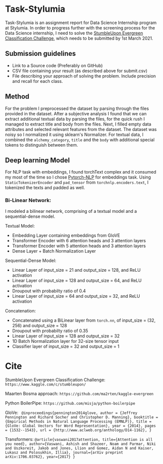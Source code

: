 # Task-Stylumia
Task-Stylumia is an assignment report for Data Science Internship program at Stylumia. In order to progress further with the screening process for the Data Science internship, I need to solve the [StumbleUpon Evergreen Classification Challenge](https://www.kaggle.com/c/stumbleupon/), which needs to be submitted by 1st March 2021.

## Submission guidelines

- Link to a Source code (Preferably on GitHub)
- CSV file containing your result (as described above for submit.csv)
- File describing your approach of solving the problem. Include precision and recall for each class.

## Method
For the problem I preprocessed the dataset by parsing through the files provided in the dataset. After a subjective analysis I found that we can extract additional textual data by parsing the files, for the quick rush I managed to extract title and body from the files.
Next, I filled empty data attributes and selected relevant features from the dataset. The dataset was noisy so I normalized it using sklearn's Normalizer.
For textual data, I combined the `alchemy_category`, `title` and the `body` with additional special tokens to distinguish between them. 

## Deep learning Model
For NLP task with embeddings, I found torchText complex and it consumed my most of the time so I chose [Pytorch-NLP](https://pytorchnlp.readthedocs.io/en/latest/) for embeddings task. 
Using `StaticTokenizerEncoder` and `pad_tensor` from `torchnlp.encoders.text`, I tokenized the texts and padded as well.

### Bi-Linear Network:
I modeled a bilinear network, comprising of a textual model and a sequential-dense model.

Textual Model:
- Embedding Layer containing embeddings from GloVE
- Transformer Encoder with 6 attention heads and 3 attention layers
- Transformer Encoder with 5 attention heads and 3 attention layers
- Dense Layer + Batch Normalization Layer

Sequential-Dense Model:
- Linear Layer of input_size = 21 and output_size = 128, and ReLU activation
- Linear Layer of input_size = 128 and output_size = 64, and ReLU activation
- Droupout with probabilty ratio of 0.4
- Linear Layer of input_size = 64 and output_size = 32, and ReLU activation

Concatenation:
- Concatenated using a BiLinear layer from `torch.nn`, of input_size = (32, 256) and output_size = 128
- Droupout with probabilty ratio of 0.35
- Linear Layer of input_size = 128 and output_size = 32
- 1D Batch Normalization layer for 32-size tensor input 
- Classifier layer of input_size = 32 and output_size = 1

# Cite
StumbleUpon Evergreen Classification Challenge: `https://www.kaggle.com/c/stumbleupon/`

Maarten Bosma approach: `https://github.com/ma2rten/kaggle-evergreen`

Python BoilerPipe: `https://github.com/misja/python-boilerpipe`

GloVe: ```
@inproceedings{pennington2014glove,
  author = {Jeffrey Pennington and Richard Socher and Christopher D. Manning},
  booktitle = {Empirical Methods in Natural Language Processing (EMNLP)},
  title = {GloVe: Global Vectors for Word Representation},
  year = {2014},
  pages = {1532--1543},
  url = {http://www.aclweb.org/anthology/D14-1162},
}```

Transformers: ```@article{vaswani2017attention,
  title={Attention is all you need},
  author={Vaswani, Ashish and Shazeer, Noam and Parmar, Niki and Uszkoreit, Jakob and Jones, Llion and Gomez, Aidan N and Kaiser, Lukasz and Polosukhin, Illia},
  journal={arXiv preprint arXiv:1706.03762},
  year={2017}
}```
